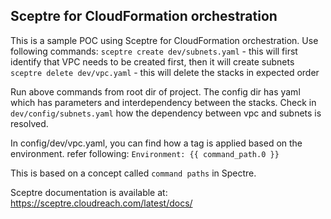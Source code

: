 ## Sceptre for CloudFormation orchestration

This is a sample POC using Sceptre for CloudFormation orchestration.
Use following commands:
`sceptre create dev/subnets.yaml` - this will first identify that VPC needs to be created first, then it will create subnets
`sceptre delete dev/vpc.yaml`  - this will delete the stacks in expected order

Run above commands from root dir of project.
The config dir has yaml which has parameters and interdependency between the stacks.
Check in `dev/config/subnets.yaml` how the dependency between vpc and subnets is resolved.

In config/dev/vpc.yaml, you can find how a tag is applied based on the environment. refer following:
`Environment: {{ command_path.0 }}`

This is based on a concept called `command paths` in Spectre.

Sceptre documentation is available at:
https://sceptre.cloudreach.com/latest/docs/
